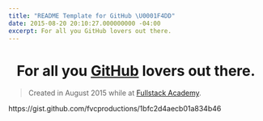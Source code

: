 ```yaml
---
title: "README Template for GitHub \U0001F4DD"
date: 2015-08-20 20:10:27.000000000 -04:00
excerpt: For all you GitHub lovers out there.
---
```

<p><!--more--></p>
<h1 style="text-align:center;">For all you <a href="http://github.com" target="_blank">GitHub</a> lovers out there.</h1>
<blockquote><p>Created in August 2015 while at <a href="http://fullstackacademy.com" target="_blank">Fullstack Academy</a>.</p></blockquote>
<p>https://gist.github.com/fvcproductions/1bfc2d4aecb01a834b46</p>
